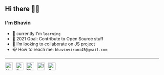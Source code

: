 ## Hi there 👋🏻

### I'm Bhavin
- 🌱 currently I'm `learning`
- 🥅 2021 Goal: Contribute to Open Source stuff
- 👯 I’m looking to collaborate on JS project
- 📪 How to reach me: `bhavinvirani45@gmail.com` 
  
***
<a target="_blank" href="https://www.linkedin.com/in/bhavin-virani-2a14441b7/">
  <img align="left" style = "margin-right:10px;" alt="LinkdeIN" width="25px" src="https://cdn.jsdelivr.net/npm/simple-icons@v3/icons/linkedin.svg" />
</a>
<a target="_blank" href="https://twitter.com/BhavinVirani45">
  <img align="left" style = "margin-right:10px;" alt="Facebook" width="25px" src="https://cdn.jsdelivr.net/npm/simple-icons@v3/icons/twitter.svg" />
</a>
<a target="_blank" href="https://discord.com/channels/bhavin_45#0852">
  <img align="left" style = "margin-right:10px;" alt="Discord" width="25px" src="https://cdn.jsdelivr.net/npm/simple-icons@v3/icons/discord.svg" />
</a>
<a target="_blank" href="https://www.instagram.com/bhavin_45/">
  <img align="left" style = "margin-right:10px;" alt="Instagram" width="25px" src="https://cdn.jsdelivr.net/npm/simple-icons@v3/icons/instagram.svg" />
</a>
<a target="_blank" href="mailto:bhavinvirani45@gmail.com">
  <img align="left"style = "margin-right:10px; " alt="Gmail" width="25px" src="https://cdn.jsdelivr.net/npm/simple-icons@v3/icons/gmail.svg" />
</a>
</br>




